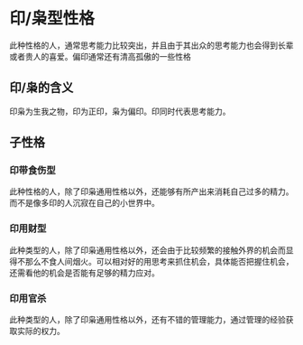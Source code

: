 # 印/枭型性格

此种性格的人，通常思考能力比较突出，并且由于其出众的思考能力也会得到长辈或者贵人的喜爱。偏印通常还有清高孤傲的一些性格

## 印/枭的含义

印枭为生我之物，印为正印，枭为偏印。印同时代表思考能力。

## 子性格

### 印带食伤型

此种性格的人，除了印枭通用性格以外，还能够有所产出来消耗自己过多的精力。而不是像多印的人沉寂在自己的小世界中。

### 印用财型

此种类型的人，除了印枭通用性格以外，还会由于比较频繁的接触外界的机会而显得不那么不食人间烟火。可以相对好的用思考来抓住机会，具体能否把握住机会，还需看他的机会是否能有足够的精力应对。

### 印用官杀

此种类型的人，除了印枭通用性格以外，还有不错的管理能力，通过管理的经验获取实际的权力。
